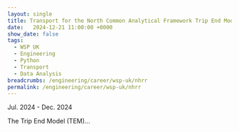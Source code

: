 ```yaml
---
layout: single
title: Transport for the North Common Analytical Framework Trip End Model
date:   2024-12-21 11:00:00 +0000
show_date: false
tags: 
  - WSP UK
  - Engineering
  - Python
  - Transport
  - Data Analysis
breadcrumbs: /engineering/career/wsp-uk/nhrr
permalink: /engineering/career/wsp-uk/nhrr
---
```

Jul. 2024 - Dec. 2024

The Trip End Model (TEM)...